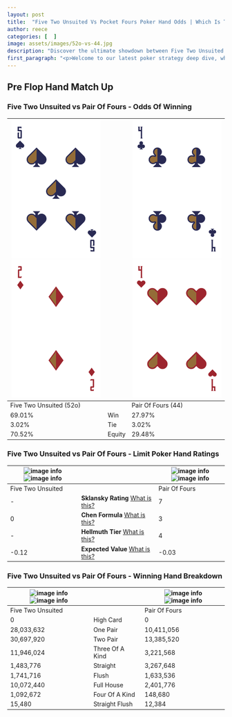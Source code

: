 ```yaml
---
layout: post
title:  "Five Two Unsuited Vs Pocket Fours Poker Hand Odds | Which Is The Better Hand In Poker? A Complete Guide"
author: reece
categories: [  ]
image: assets/images/52o-vs-44.jpg
description: "Discover the ultimate showdown between Five Two Unsuited and Pair Of Fours in poker! Uncover the odds, strategies, and scenarios where one hand triumphs over the other. Get ready to up your poker game with this thrilling analysis."
first_paragraph: "<p>Welcome to our latest poker strategy deep dive, where we're pitting two distinct hands against each other in a high-stakes showdown: Five Two Unsuited vs Pair Of Fours.</p><p>In the dynamic world of poker, every decision counts, and knowing which hand holds the upper hand is key to your success at the table.</p><p>In this article, we'll dissect these two hands, explore the scenarios where one dominates the other, and equip you with the knowledge to make strategic choices that can tip the odds in your favor.</p><p>Get ready to unravel the intriguing dynamics of these poker hands and elevate your game to new heights.</p>"
---
```




[comment]: # (sp0)

## Pre Flop Hand Match Up

<div class="table hand-ratings" markdown="1"> 



### Five Two Unsuited vs Pair Of Fours - Odds Of Winning


    
| ![image info](assets/images/hand1/5.png) ![image info](assets/images/hand1/2o.png) |  | ![image info](assets/images/hand2/4.png) ![image info](assets/images/hand2/4o.png) |
| -------- | -------- | -------- |
| Five Two Unsuited (52o) |  | Pair Of Fours (44) |
| 69.01% | Win | 27.97% |
| 3.02% | Tie | 3.02% |
| 70.52% | Equity | 29.48% |




[comment]: # (sp1)



### Five Two Unsuited vs Pair Of Fours - Limit Poker Hand Ratings


    
| ![image info](https://www.riverpairs.com/assets/images/hand1/5.png) ![image info](https://www.riverpairs.com/assets/images/hand1/2o.png) |  | ![image info](https://www.riverpairs.com/assets/images/hand2/4.png) ![image info](https://www.riverpairs.com/assets/images/hand2/4o.png) |
| -------- | -------- | -------- |
| Five Two Unsuited |  | Pair Of Fours |
| - | **Sklansky Rating** [What is this?](/sklansky-rating-explained) | 7 |
| 0 | **Chen Formula** [What is this?](/chen-formula-explained) | 3 |
| - | **Hellmuth Tier** [What is this?](/Hellmuth-tier-explained) | 4 |
| -0.12 | **Expected Value** [What is this?](/expected-value-explained) | -0.03 |




[comment]: # (sp2)



### Five Two Unsuited vs Pair Of Fours - Winning Hand Breakdown


    
| ![image info](https://www.riverpairs.com/assets/images/hand1/5.png) ![image info](https://www.riverpairs.com/assets/images/hand1/2o.png) |  | ![image info](https://www.riverpairs.com/assets/images/hand2/4.png) ![image info](https://www.riverpairs.com/assets/images/hand2/4o.png) |
| -------- | -------- | -------- |
| Five Two Unsuited |  | Pair Of Fours |
| 0 | High Card | 0 |
| 28,033,632 | One Pair | 10,411,056 |
| 30,697,920 | Two Pair | 13,385,520 |
| 11,946,024 | Three Of A Kind | 3,221,568 |
| 1,483,776 | Straight | 3,267,648 |
| 1,741,716 | Flush | 1,633,536 |
| 10,072,440 | Full House | 2,401,776 |
| 1,092,672 | Four Of A Kind | 148,680 |
| 15,480 | Straight Flush | 12,384 |




[comment]: # (sp3)



</div>

[comment]: # (sp4)



[comment]: # (sp5)

